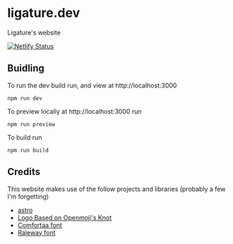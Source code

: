 # ligature.dev
Ligature's website

[![Netlify Status](https://api.netlify.com/api/v1/badges/55aeef3c-81f9-42b2-937a-64d25db87612/deploy-status)](https://app.netlify.com/sites/ligature-dev/deploys)

## Buidling

To run the dev build run, and view at http://localhost:3000

`npm run dev`

To preview locally at http://localhost:3000 run

`npm run preview`

To build run

`npm run build`

## Credits

This website makes use of the follow projects and libraries (probably a few I'm forgetting)

 * [astro](https://astro.build/)
 * [Logo Based on Openmoji's Knot](https://emojipedia.org/openmoji/13.0/knot/)
 * [Comfortaa font](https://fonts.google.com/specimen/Comfortaa)
 * [Raleway font](https://fonts.google.com/specimen/Raleway)
